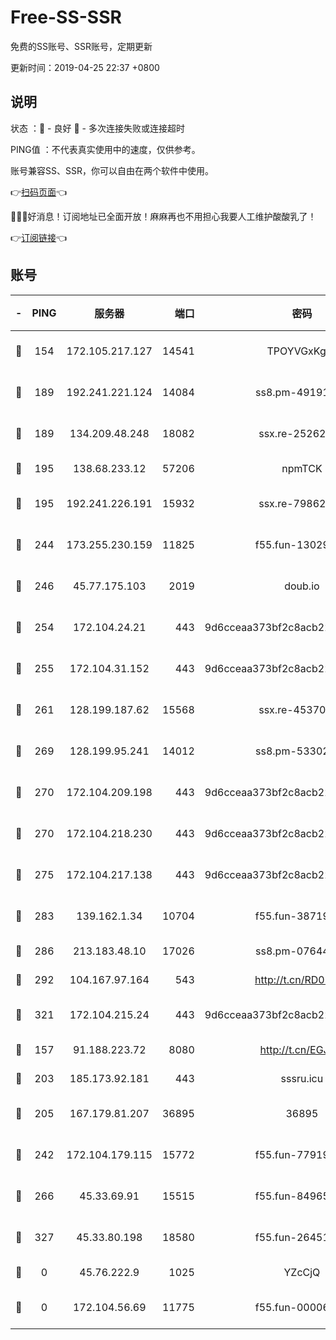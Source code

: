 # Free-SS-SSR

免费的SS账号、SSR账号，定期更新

更新时间：2019-04-25 22:37 +0800

## 说明

状态     ：🙂 - 良好 🙁 - 多次连接失败或连接超时

PING值   ：不代表真实使用中的速度，仅供参考。

账号兼容SS、SSR，你可以自由在两个软件中使用。

👉[扫码页面](https://liesauer.github.io/Free-SS-SSR/)👈

🎉🎉🎉好消息！订阅地址已全面开放！麻麻再也不用担心我要人工维护酸酸乳了！

👉[订阅链接](https://www.liesauer.net/yogurt/subscribe?ACCESS_TOKEN=DAYxR3mMaZAsaqUb)👈

## 账号

|-|PING|服务器|端口|密码|加密方式|区域|
|:----:|:----:|:-----:|-----:|:----:|:----:|:----:|
|🙂|154|172.105.217.127|14541|TPOYVGxKglpi|aes-256-cfb|JP|
|🙂|189|192.241.221.124|14084|ss8.pm-49191647|aes-256-cfb|US|
|🙂|189|134.209.48.248|18082|ssx.re-25262818|aes-256-cfb|US|
|🙂|195|138.68.233.12|57206|npmTCK|rc4-md5|US|
|🙂|195|192.241.226.191|15932|ssx.re-79862247|aes-256-cfb|US|
|🙂|244|173.255.230.159|11825|f55.fun-13029345|aes-256-cfb|US|
|🙂|246|45.77.175.103|2019|doub.io|aes-128-ctr|SG|
|🙂|254|172.104.24.21|443|9d6cceaa373bf2c8acb22e60b6a58be6|aes-256-cfb|US|
|🙂|255|172.104.31.152|443|9d6cceaa373bf2c8acb22e60b6a58be6|aes-256-cfb|US|
|🙂|261|128.199.187.62|15568|ssx.re-45370226|aes-256-cfb|SG|
|🙂|269|128.199.95.241|14012|ss8.pm-53302333|aes-256-cfb|SG|
|🙂|270|172.104.209.198|443|9d6cceaa373bf2c8acb22e60b6a58be6|aes-256-cfb|US|
|🙂|270|172.104.218.230|443|9d6cceaa373bf2c8acb22e60b6a58be6|aes-256-cfb|US|
|🙂|275|172.104.217.138|443|9d6cceaa373bf2c8acb22e60b6a58be6|aes-256-cfb|US|
|🙂|283|139.162.1.34|10704|f55.fun-38719730|aes-256-cfb|SG|
|🙂|286|213.183.48.10|17026|ss8.pm-07644658|rc4-md5|RU|
|🙂|292|104.167.97.164|543|http://t.cn/RD0D7sx|rc4-md5|CA|
|🙂|321|172.104.215.24|443|9d6cceaa373bf2c8acb22e60b6a58be6|aes-256-cfb|US|
|🙂|157|91.188.223.72|8080|http://t.cn/EGJIyrl|rc4-md5|RU|
|🙂|203|185.173.92.181|443|sssru.icu|rc4-md5|RU|
|🙂|205|167.179.81.207|36895|36895|aes-256-cfb|JP|
|🙂|242|172.104.179.115|15772|f55.fun-77919425|aes-256-cfb|SG|
|🙂|266|45.33.69.91|15515|f55.fun-84965804|aes-256-cfb|US|
|🙂|327|45.33.80.198|18580|f55.fun-26451739|aes-256-cfb|US|
|🙁|0|45.76.222.9|1025|YZcCjQ|rc4-md5|JP|
|🙁|0|172.104.56.69|11775|f55.fun-00006496|aes-256-cfb|SG|
